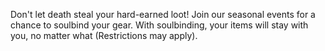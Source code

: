 Don't let death steal your hard-earned loot! Join our seasonal events for a chance to soulbind your gear. With soulbinding, your items will stay with you, no matter what (Restrictions may apply).